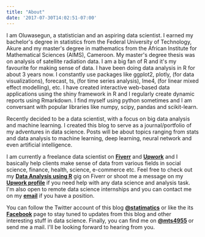 ```yaml
---
title: "About"
date: '2017-07-30T14:02:51-07:00'
---
```


I am Oluwasegun, a statistician and an aspiring data scientist. I earned my bachelor's degree in statistics from the Federal University of Technology, Akure and my master's degree in  mathematics from the African Institute for Mathematical Sciences (AIMS), Cameroon. My master's degree thesis was on analysis of satellite radiation data. I am a big fan of R and it's my favourite for making sense of data. I have been doing data analysis in R for about 3 years now.  I constantly use packages like ggplot2, plotly, (for data visualizations), forecast, ts, (for time series analysis), lme4, (for linear mixed effect modelling), etc. I have created  interactive web-based data applications using the shiny framework in R and I regularly create dynamic reports using Rmarkdown. I find myself using python sometimes and I am conversant with popular libraries like numpy, scipy, pandas and scikit-learn. 

Recently decided to be a data scientist, with a focus on big data analysis and machine learning. I created this blog to serve as a journal/portfolio of my adventures in data science. Posts will be about topics ranging from stats and data analysis to machine learning, deep learning, neural network and even artificial intelligence. 

I am currently a freelance data scientist on [**Fiverr**](https://www.fiverr.com/segunojo) and [**Upwork**](https://www.upwork.com/freelancers/~01c88a1d3bf29573d2) and I basically help clients make sense of data from various fields in social science, finance, health, science, e-commerce etc. Feel free to check out my [**Data Analysis using R**](https://www.fiverr.com/segunojo/do-any-data-analysis-work-using-r?funnel=1383b409-a7b5-4d53-ab41-c72a754f7b29) gig on Fiverr or shoot me a message on my [**Upwork profile**](https://www.upwork.com/freelancers/~01c88a1d3bf29573d2)  if you need help with any data science and analysis task.  I'm also open to remote data science internships and you can contact me on my [**email**](mailto:statimatician@gmail.com) if you have a position.

You can follow the Twitter account of this blog [**@statimatics**](https://twitter.com/statimatics) or like the its [**Facebook**](https://facebook.com/statimatics) page to stay tuned to updates from this blog and other interesting stuff in data science. Finally, you can find me on [**@mts4955**](https://twitter.com/mts4955) or send me a mail. I'll be looking forward to hearing from you.
